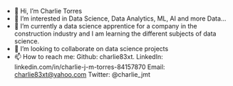 - 👋 Hi, I’m Charlie Torres
- 👀 I’m interested in Data Science, Data Analytics, ML, AI and more Data...
- 🌱 I’m currently a data science apprentice for a company in the construction industry and I am learning the different subjects of data science. 
- 💞️ I’m looking to collaborate on data science projects
- 📫 How to reach me: Github: charlie83xt. LinkedIn: linkedin.com/in/charlie-j-m-torres-84157870 Email: charlie83xt@yahoo.com Twitter: @charlie_jmt

<!---
charlie83xt/charlie83xt is a ✨ special ✨ repository because its `README.md` (this file) appears on your GitHub profile.
You can click the Preview link to take a look at your changes.
--->
